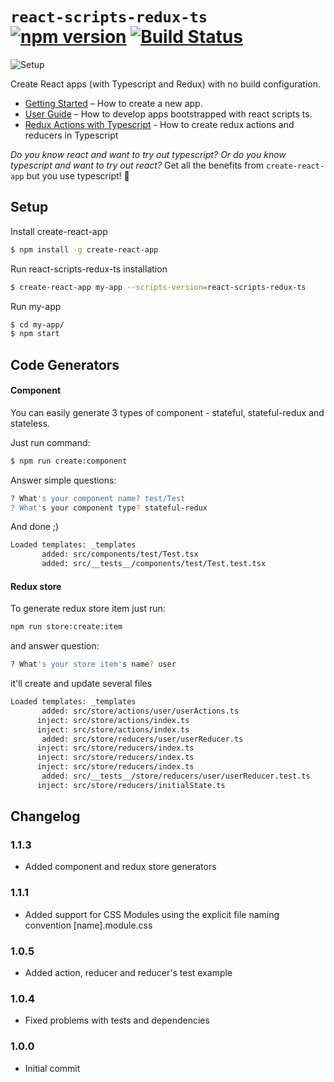 # `react-scripts-redux-ts` [![npm version](https://badge.fury.io/js/react-scripts-redux-ts.svg)](https://badge.fury.io/js/react-scripts-redux-ts) [![Build Status](https://travis-ci.org/diabelb/create-react-app-typescript-redux.svg?branch=master)](https://travis-ci.org/diabelb/create-react-app-typescript-redux)

![Setup](https://thumbs.gfycat.com/BlueFrightenedBlackbird-size_restricted.gif)

Create React apps (with Typescript and Redux) with no build configuration.

 * [Getting Started](#tldr) – How to create a new app.
 * [User Guide](https://github.com/wmonk/create-react-app-typescript/blob/master/packages/react-scripts/template/README.md) – How to develop apps bootstrapped with react scripts ts.
 * [Redux Actions with Typescript](https://github.com/piotrwitek/react-redux-typescript-guide) - How to create redux actions and reducers in Typescript

_Do you know react and want to try out typescript? Or do you know typescript and want to try out react?_ Get all the benefits from `create-react-app` but you use typescript! 🚀

## Setup

Install create-react-app
```sh
$ npm install -g create-react-app
```
Run react-scripts-redux-ts installation
```sh
$ create-react-app my-app --scripts-version=react-scripts-redux-ts
```

Run my-app
```sh
$ cd my-app/
$ npm start
```
## Code Generators
#### Component
You can easily generate 3 types of component - stateful, stateful-redux and stateless.

Just run command:
```sh
$ npm run create:component
```
Answer simple questions:
```sh
? What's your component name? test/Test
? What's your component type? stateful-redux
```

And done ;)
```sh
Loaded templates: _templates
       added: src/components/test/Test.tsx
       added: src/__tests__/components/test/Test.test.tsx
```
#### Redux store
To generate redux store item just run:

```sh
npm run store:create:item
```

and answer question:
```sh
? What's your store item's name? user
```

it'll create and update several files
```sh
Loaded templates: _templates
       added: src/store/actions/user/userActions.ts
      inject: src/store/actions/index.ts
      inject: src/store/actions/index.ts
       added: src/store/reducers/user/userReducer.ts
      inject: src/store/reducers/index.ts
      inject: src/store/reducers/index.ts
      inject: src/store/reducers/index.ts
       added: src/__tests__/store/reducers/user/userReducer.test.ts
      inject: src/store/reducers/initialState.ts
```

## Changelog

### 1.1.3
* Added component and redux store generators

### 1.1.1
* Added support for CSS Modules using the explicit file naming convention [name].module.css

### 1.0.5
* Added action, reducer and reducer's test example

### 1.0.4
* Fixed problems with tests and dependencies

### 1.0.0
* Initial commit
